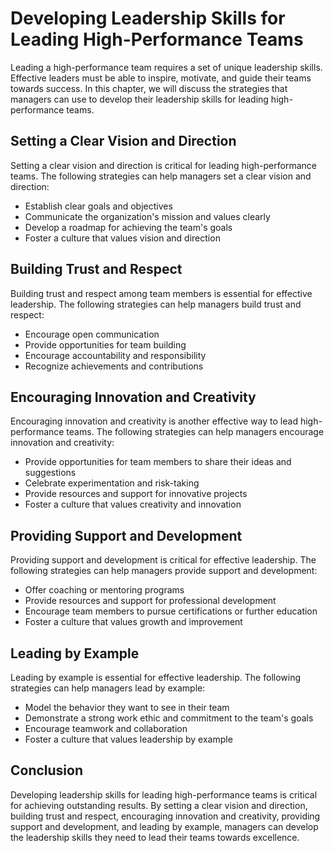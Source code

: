 Developing Leadership Skills for Leading High-Performance Teams
==========================================================================================================

Leading a high-performance team requires a set of unique leadership skills. Effective leaders must be able to inspire, motivate, and guide their teams towards success. In this chapter, we will discuss the strategies that managers can use to develop their leadership skills for leading high-performance teams.

Setting a Clear Vision and Direction
------------------------------------

Setting a clear vision and direction is critical for leading high-performance teams. The following strategies can help managers set a clear vision and direction:

* Establish clear goals and objectives
* Communicate the organization's mission and values clearly
* Develop a roadmap for achieving the team's goals
* Foster a culture that values vision and direction

Building Trust and Respect
--------------------------

Building trust and respect among team members is essential for effective leadership. The following strategies can help managers build trust and respect:

* Encourage open communication
* Provide opportunities for team building
* Encourage accountability and responsibility
* Recognize achievements and contributions

Encouraging Innovation and Creativity
-------------------------------------

Encouraging innovation and creativity is another effective way to lead high-performance teams. The following strategies can help managers encourage innovation and creativity:

* Provide opportunities for team members to share their ideas and suggestions
* Celebrate experimentation and risk-taking
* Provide resources and support for innovative projects
* Foster a culture that values creativity and innovation

Providing Support and Development
---------------------------------

Providing support and development is critical for effective leadership. The following strategies can help managers provide support and development:

* Offer coaching or mentoring programs
* Provide resources and support for professional development
* Encourage team members to pursue certifications or further education
* Foster a culture that values growth and improvement

Leading by Example
------------------

Leading by example is essential for effective leadership. The following strategies can help managers lead by example:

* Model the behavior they want to see in their team
* Demonstrate a strong work ethic and commitment to the team's goals
* Encourage teamwork and collaboration
* Foster a culture that values leadership by example

Conclusion
----------

Developing leadership skills for leading high-performance teams is critical for achieving outstanding results. By setting a clear vision and direction, building trust and respect, encouraging innovation and creativity, providing support and development, and leading by example, managers can develop the leadership skills they need to lead their teams towards excellence.
